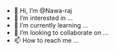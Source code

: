 - 👋 Hi, I’m @Nawa-raj
- 👀 I’m interested in ...
- 🌱 I’m currently learning ...
- 💞️ I’m looking to collaborate on ...
- 📫 How to reach me ...

<!---
Nawa-raj/Nawa-raj is a ✨ special ✨ repository because its `README.md` (this file) appears on your GitHub profile.
You can click the Preview link to take a look at your changes.
--->
